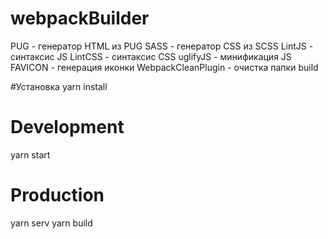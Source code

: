 # webpackBuilder

PUG - генератор HTML из PUG
SASS - генератор СSS из SCSS
LintJS - синтаксис JS
LintCSS - синтаксис CSS
uglifyJS - минификация JS
FAVICON - генерация иконки
WebpackCleanPlugin - очистка папки build

#Установка
yarn install

# Development
yarn start

# Production
yarn serv
yarn build

